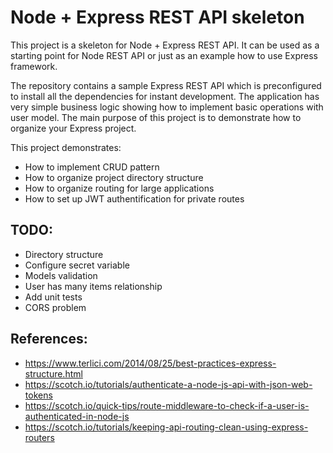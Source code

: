 # Node + Express REST API skeleton
This project is a skeleton for Node + Express REST API. It can be used as a starting point for Node REST API or just as an example how to use Express framework.

The repository contains a sample Express REST API which is preconfigured to install all the dependencies for instant development. The application has very simple business logic showing how to implement basic operations with user model. The main purpose of this project is to demonstrate how to organize your Express project.

This project demonstrates:
 * How to implement CRUD pattern
 * How to organize project directory structure
 * How to organize routing for large applications
 * How to set up JWT authentification for private routes

## TODO:
 * Directory structure
 * Configure secret variable
 * Models validation
 * User has many items relationship
 * Add unit tests
 * CORS problem

## References:
 * https://www.terlici.com/2014/08/25/best-practices-express-structure.html
 * https://scotch.io/tutorials/authenticate-a-node-js-api-with-json-web-tokens
 * https://scotch.io/quick-tips/route-middleware-to-check-if-a-user-is-authenticated-in-node-js
 * https://scotch.io/tutorials/keeping-api-routing-clean-using-express-routers
